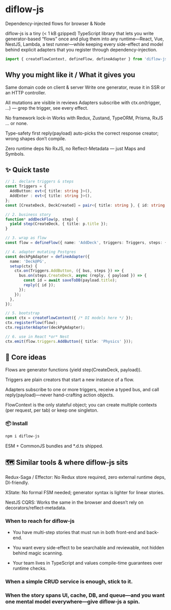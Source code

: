 # diflow-js
Dependency-injected flows for browser &amp; Node

diflow-js is a tiny (< 1 kB gzipped) TypeScript library that lets you write generator-based “flows” once and plug them into any runtime—React, Vue, NestJS, Lambda, a test runner—while keeping every side-effect and model behind explicit adapters that you register through dependency-injection.

```javascript
import { createFlowContext, defineFlow, defineAdapter } from 'diflow-js';
```
## Why you might like it	/ What it gives you

Same domain code on client & server	Write one generator, reuse it in SSR or an HTTP controller.

All mutations are visible in reviews	Adapters subscribe with ctx.on(trigger, …) — grep the trigger, see every effect.

No framework lock-in	Works with Redux, Zustand, TypeORM, Prisma, RxJS … or none.

Type-safety first	reply(payload) auto-picks the correct response creator; wrong shapes don’t compile.

Zero runtime deps	No RxJS, no Reflect-Metadata — just Maps and Symbols.

## ✨ Quick taste
```ts
// 1. declare triggers & steps
const Triggers = {
  AddButton: evt<{ title: string }>(),
  AddEnter : evt<{ title: string }>(),
};
const [CreateDeck, DeckCreated] = pair<{ title: string }, { id: string }>();

// 2. business story
function* addDeckFlow(p, step) {
  yield step(CreateDeck, { title: p.title });
}

// 3. wrap as flow
const flow = defineFlow({ name: 'AddDeck', triggers: Triggers, steps: { CreateDeck }, generator: addDeckFlow });

// 4. adapter mutating Postgres
const deckPgAdapter = defineAdapter({
  name: 'Deck@PG',
  setup(ctx) {
    ctx.on(Triggers.AddButton, ({ bus, steps }) => {
      bus.on(steps.CreateDeck, async (reply, { payload }) => {
        const id = await saveToDB(payload.title);
        reply({ id });
      });
    });
  },
});

// 5. bootstrap
const ctx = createFlowContext({ /* DI models here */ });
ctx.registerFlow(flow);
ctx.registerAdapter(deckPgAdapter);

// 6. use in React *or* Nest
ctx.emit(flow.triggers.AddButton({ title: 'Physics' }));
```

## 🚀 Core ideas

Flows are generator functions (yield step(CreateDeck, payload)).

Triggers are plain creators that start a new instance of a flow.

Adapters subscribe to one or more triggers, receive a typed bus, and call reply(payload)—never hand-crafting action objects.

FlowContext is the only stateful object; you can create multiple contexts (per request, per tab) or keep one singleton.

### 📦 Install
```bash
npm i diflow-js
```
ESM + CommonJS bundles and *.d.ts shipped.

## 🗺 Similar tools & where diflow-js sits

Redux-Saga / Effector:	No Redux store required, zero external runtime deps, DI-friendly.

XState:	No formal FSM needed; generator syntax is lighter for linear stories.

NestJS CQRS:	Works the same in the browser and doesn’t rely on decorators/reflect-metadata.

### When to reach for diflow-js

- You have multi-step stories that must run in both front-end and back-end.

- You want every side-effect to be searchable and reviewable, not hidden behind magic scanning.

- Your team lives in TypeScript and values compile-time guarantees over runtime checks.

### When a simple CRUD service is enough, stick to it.
### When the story spans UI, cache, DB, and queue—and you want one mental model everywhere—give diflow-js a spin.
